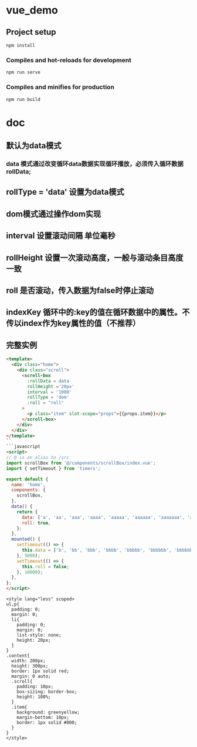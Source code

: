# vue_demo

## Project setup
```
npm install
```

### Compiles and hot-reloads for development
```
npm run serve
```

### Compiles and minifies for production
```
npm run build
```

# doc
## 默认为data模式
### data 模式通过改变循环data数据实现循环播放，必须传入循环数据rollData;

## rollType = 'data' 设置为data模式
## dom模式通过操作dom实现 

## interval 设置滚动间隔 单位毫秒

## rollHeight 设置一次滚动高度，一般与滚动条目高度一致

## roll 是否滚动，传入数据为false时停止滚动

## indexKey 循环中的:key的值在循环数据中的属性。不传以index作为key属性的值（不推荐）

## 完整实例
  ```html
  <template>
    <div class="home">
      <div class="scroll">
        <scroll-box
          :rollData = data
          rollHeight ='20px'
          interval = '1000'
          rollType = 'dom'
          :roll = "roll"
        >
          <p class="item" slot-scope="props">{{props.item}}</p>
        </scroll-box>
      </div>
    </div>
  </template>
  ``
  ```javascript
  <script>
  // @ is an alias to /src
  import scrollBox from '@/components/scrollBox/index.vue';
  import { setTimeout } from 'timers';

  export default {
    name: 'home',
    components: {
      scrollBox,
    },
    data() {
      return {
        data: ['a', 'aa', 'aaa', 'aaaa', 'aaaaa', 'aaaaaa', 'aaaaaaa', 'aaaaaaaa', 'aaaaaaaaa', 'a', 'aa', 'aaa', 'aaaa', 'aaaaa', 'aaaaaa', 'aaaaaaa', 'aaaaaaaa', 'aaaaaaaaa'],
        roll: true,
      };
    },
    mounted() {
      setTimeout(() => {
        this.data = ['b', 'bb', 'bbb', 'bbbb', 'bbbbb', 'bbbbbb', 'bbbbbbb', 'bbbbbbbb', 'bbbbbbbbb', 'bbbbbbbbbb', 'bbbbbbbbbbb', 'bbbbbbbbbbb'];
      }, 5000);
      setTimeout(() => {
        this.roll = false;
      }, 10000);
    },
  };
  </script>
  ```
  ```less
  <style lang="less" scoped>
  ul,p{
    padding: 0;
    margin: 0;
    li{
      padding: 0;
      margin: 0;
      list-style: none;
      height: 20px;
    }
  }
  .content{
    width: 200px;
    height: 300px;
    border: 1px solid red;
    margin: 0 auto;
    .scroll{
      padding: 10px;
      box-sizing: border-box;
      height: 100%;
    }
    .item{
      background: greenyellow;
      margin-bottom: 10px;
      border: 1px solid #000;
    }
  }
  </style>
  ```
